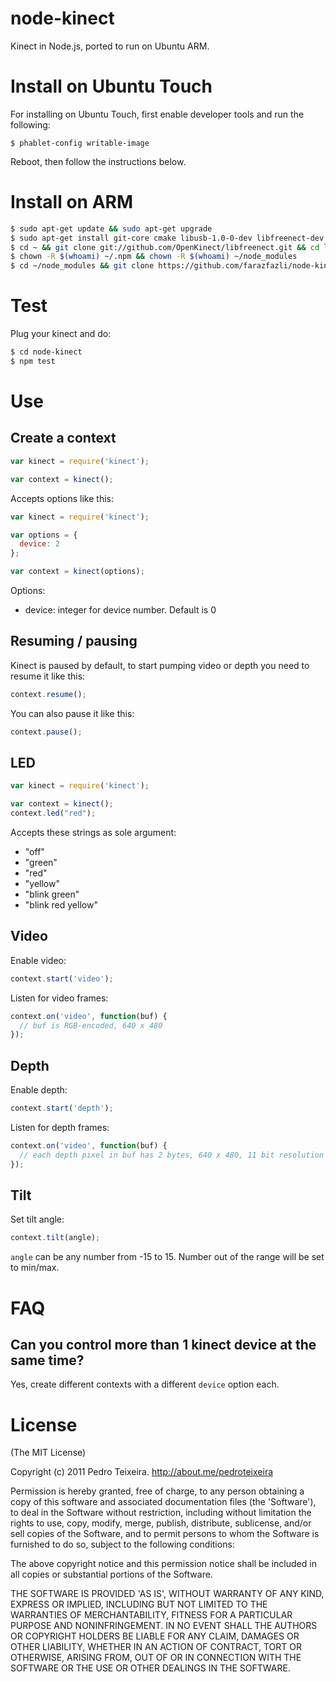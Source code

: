 # node-kinect

Kinect in Node.js, ported to run on Ubuntu ARM.

# Install on Ubuntu Touch

For installing on Ubuntu Touch, first enable developer tools and run the following:

```
$ phablet-config writable-image
```

Reboot, then follow the instructions below.

# Install on ARM

```sh
$ sudo apt-get update && sudo apt-get upgrade 
$ sudo apt-get install git-core cmake libusb-1.0-0-dev libfreenect-dev libxmu-dev libxi-dev freeglut3-dev usbutils libkrb5-dev nodejs-legacy
$ cd ~ && git clone git://github.com/OpenKinect/libfreenect.git && cd libfreenect && mkdir build && cd build && cmake .. && make && sudo make install && sudo ldconfig /usr/local/lib64/
$ chown -R $(whoami) ~/.npm && chown -R $(whoami) ~/node_modules
$ cd ~/node_modules && git clone https://github.com/farazfazli/node-kinect-ubuntu.git && cd node-kinect-ubuntu && npm install
```

# Test

Plug your kinect and do:

```sh
$ cd node-kinect
$ npm test
```

# Use

## Create a context

```js
var kinect = require('kinect');

var context = kinect();
```

Accepts options like this:

```js
var kinect = require('kinect');

var options = {
  device: 2
};

var context = kinect(options);
```


Options:

* device: integer for device number. Default is 0

## Resuming / pausing

Kinect is paused by default, to start pumping video or depth you need to resume it like this:

```js
context.resume();
```

You can also pause it like this:

```js
context.pause();
```

## LED

```js
var kinect = require('kinect');

var context = kinect();
context.led("red");
```

Accepts these strings as sole argument:

* "off"
* "green"
* "red"
* "yellow"
* "blink green"
* "blink red yellow"

## Video

Enable video:

```js
context.start('video');
```

Listen for video frames:

```js
context.on('video', function(buf) {
  // buf is RGB-encoded, 640 x 480
});
```

## Depth

Enable depth:

```js
context.start('depth');
```

Listen for depth frames:

```js
context.on('video', function(buf) {
  // each depth pixel in buf has 2 bytes, 640 x 480, 11 bit resolution
});
```

## Tilt

Set tilt angle:

```js
context.tilt(angle);
```

`angle` can be any number from -15 to 15. Number out of the range will be set to min/max.

# FAQ

## Can you control more than 1 kinect device at the same time?

Yes, create different contexts with a different `device` option each.

# License

(The MIT License)

Copyright (c) 2011 Pedro Teixeira. http://about.me/pedroteixeira

Permission is hereby granted, free of charge, to any person obtaining a copy of this software and associated documentation files (the 'Software'), to deal in the Software without restriction, including without limitation the rights to use, copy, modify, merge, publish, distribute, sublicense, and/or sell copies of the Software, and to permit persons to whom the Software is furnished to do so, subject to the following conditions:

The above copyright notice and this permission notice shall be included in all copies or substantial portions of the Software.

THE SOFTWARE IS PROVIDED 'AS IS', WITHOUT WARRANTY OF ANY KIND, EXPRESS OR IMPLIED, INCLUDING BUT NOT LIMITED TO THE WARRANTIES OF MERCHANTABILITY, FITNESS FOR A PARTICULAR PURPOSE AND NONINFRINGEMENT. IN NO EVENT SHALL THE AUTHORS OR COPYRIGHT HOLDERS BE LIABLE FOR ANY CLAIM, DAMAGES OR OTHER LIABILITY, WHETHER IN AN ACTION OF CONTRACT, TORT OR OTHERWISE, ARISING FROM, OUT OF OR IN CONNECTION WITH THE SOFTWARE OR THE USE OR OTHER DEALINGS IN THE SOFTWARE.
